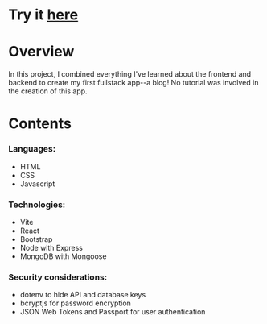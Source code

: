 # Try it [here](https://epiphany-blog.netlify.app/)

# Overview

In this project, I combined everything I've learned about the frontend and backend to create my first fullstack app--a blog! No tutorial was involved in the creation of this app.

# Contents

### Languages:
- HTML
- CSS
- Javascript

### Technologies:
- Vite 
- React 
- Bootstrap
- Node with Express
- MongoDB with Mongoose 

### Security considerations:
- dotenv to hide API and database keys
- bcryptjs for password encryption
- JSON Web Tokens and Passport for user authentication